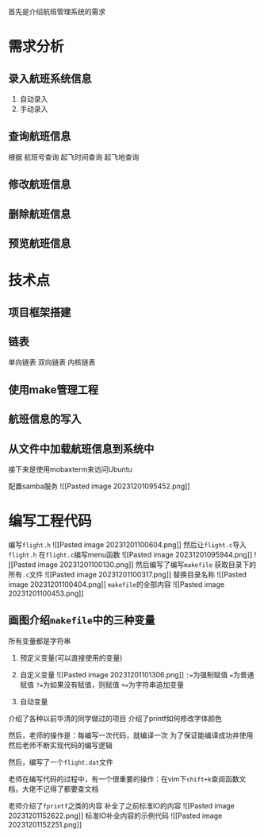 首先是介绍航班管理系统的需求
# 需求分析
## 录入航班系统信息
1. 自动录入
2. 手动录入
## 查询航班信息
根据
	航班号查询
	起飞时间查询
	起飞地查询
## 修改航班信息
## 删除航班信息
## 预览航班信息

# 技术点
## 项目框架搭建
## 链表
单向链表
双向链表
内核链表
## 使用make管理工程
## 航班信息的写入
## 从文件中加载航班信息到系统中


接下来是使用mobaxterm来访问Ubuntu

配置samba服务
![[Pasted image 20231201095452.png]]
# 编写工程代码
编写`flight.h`
![[Pasted image 20231201100604.png]]
然后让`flight.c`导入`flight.h`
在`flight.c`编写menu函数
![[Pasted image 20231201095944.png]]
![[Pasted image 20231201100130.png]]
然后编写了编写`makefile`
获取目录下的所有`.c`文件
![[Pasted image 20231201100317.png]]
替换目录名称
![[Pasted image 20231201100404.png]]
`makefile`的全部内容
![[Pasted image 20231201100453.png]]
## 画图介绍`makefile`中的三种变量
所有变量都是字符串
1. 预定义变量(可以直接使用的变量)

2. 自定义变量
![[Pasted image 20231201101306.png]]
`:=`为强制赋值
`=`为普通赋值
`?=`为如果没有赋值，则赋值
`+=`为字符串追加变量

3. 自动变量

介绍了各种以前华清的同学做过的项目
介绍了printf如何修改字体颜色

然后，老师的操作是：每编写一次代码，就编译一次
为了保证能编译成功并使用
然后老师不断实现代码的编写逻辑

然后，编写了一个`flight.dat`文件

老师在编写代码的过程中，有一个很重要的操作：在vim下`shift+k`查阅函数文档，大佬不记得了都要查文档

老师介绍了`fprintf`之类的内容
补全了之前标准IO的内容
![[Pasted image 20231201152622.png]]
标准IO补全内容的示例代码
![[Pasted image 20231201152251.png]]
